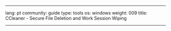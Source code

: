 

---

lang: pt
community: guide
type: tools
os: windows
weight: 009
title: CCleaner - Secure File Deletion and Work Session Wiping

---

<stub>

